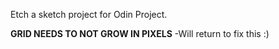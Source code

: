 Etch a sketch project for Odin Project.

****GRID NEEDS TO NOT GROW IN PIXELS****
-Will return to fix this :)

